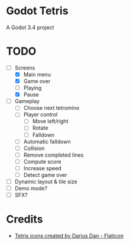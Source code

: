 # Godot Tetris
A Godot 3.4 project

# TODO
- [ ] Screens
  - [X] Main menu
  - [X] Game over
  - [ ] Playing
  - [X] Pause
- [ ] Gameplay
  - [ ] Choose next tetromino
  - [ ] Player control
    - [ ] Move left/right
    - [ ] Rotate
    - [ ] Falldown
  - [ ] Automatic falldown
  - [ ] Collision
  - [ ] Remove completed lines
  - [ ] Compute score
  - [ ] Increase speed
  - [ ] Detect game over
- [ ] Dynamic layout & tile size
- [ ] Demo mode?
- [ ] SFX?

# Credits
- [Tetris icons created by Darius Dan - Flaticon](https://www.flaticon.com/free-icons/tetris)
